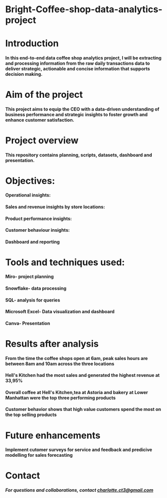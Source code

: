 # Bright-Coffee-shop-data-analytics-project

#  Introduction
####  In this end-to-end data coffee shop analytics project, I will be extracting and processing information from the raw daily transactions data to deliver strategic, actionable and concise information that       supports decision making.

 #  Aim of the project
 ####   This project aims to equip the CEO with a data-driven understanding of business performance and strategic insights to foster growth and enhance customer satisfaction. 

 #   Project overview
 ####   This repository contains planning, scripts, datasets, dashboard and presentation.

  #  Objectives:
  ####  Operational insights:
  ####  Sales and revenue insights by store locations: 
  ####  Product performance insights:
  ####  Customer behaviour insights:
  ####  Dashboard and reporting
    
  # Tools and techniques used:
  ####  Miro- project planning
  ####  Snowflake- data processing
  ####  SQL- analysis for queries
  ####  Microsoft Excel- Data visualization and dashboard
  ####  Canva- Presentation 

  # Results after analysis
  #### From the time the coffee shops open at 6am, peak sales hours are between 8am and 10am across the three locations
  #### Hell's Kitchen had the most sales and generated the highest revenue at 33,95%
  #### Overall coffee at Hell's Kitchen,tea at Astoria and bakery at Lower Manhattan were the top three performing products
  #### Customer behavior shows that high value customers spend the most on the top selling products

  # Future enhancements
  #### Implement cutomer surveys for service and feedback and predicive modelling for sales forecasting

  # Contact
  ##### For questions and collaborations, contact charlotte.ct3@gmail.com

 
